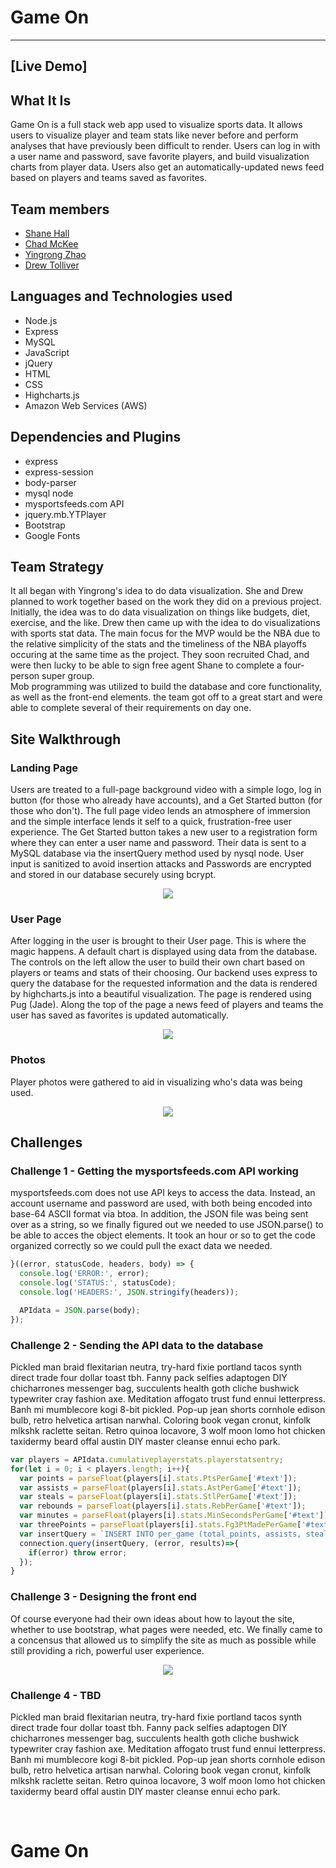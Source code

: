 # Game On
---
## [Live Demo]

## What It Is
Game On is a full stack web app used to visualize sports data. It allows users to visualize player and team stats like never before and perform analyses that have previously been difficult to render. Users can log in with a user name and password, save favorite players, and build visualization charts from player data.
Users also get an automatically-updated news feed based on players and teams saved as favorites.
## Team members
* <a href="https://github.com/cshall13">Shane Hall</a>
* <a href="https://github.com/chadm9">Chad McKee</a>
* <a href="https://github.com/VinozzZ">Yingrong Zhao</a>
* <a href="https://github.com/henaege">Drew Tolliver</a>

## Languages and Technologies used
* Node.js
* Express
* MySQL
* JavaScript
* jQuery
* HTML
* CSS
* Highcharts.js
* Amazon Web Services (AWS)


## Dependencies and Plugins
* express
* express-session
* body-parser
* mysql node
* mysportsfeeds.com API
* jquery.mb.YTPlayer
* Bootstrap
* Google Fonts


## Team Strategy
It all began with Yingrong's idea to do data visualization. She and Drew planned to work together based on the work they did on a previous project. Initially, the idea was to do data visualization on things like budgets, diet, exercise, and the like. Drew then came up with the idea to do visualizations with sports stat data. The main focus for the MVP would be the NBA due to the relative simplicity of the stats and the timeliness of the NBA playoffs occuring at the same time as the project. They soon recruited Chad, and were then lucky to be able to sign free agent Shane to complete a four-person super group.
<br>
Mob programming was utilized to build the database and core functionality, as well as the front-end elements. the team got off to a great start and were able to complete several of their requirements on day one.

## Site Walkthrough

### Landing Page
Users are treated to a full-page background video with a simple logo, log in button (for those who already have accounts), and a Get Started button (for those who don't). The full page video lends an atmosphere of immersion and the simple interface lends it self to a quick, frustration-free user experience.
The Get Started button takes a new user to a registration form where they can enter a user name and password. Their data is sent to a MySQL database via the insertQuery method used by nysql node. User input is sanitized to avoid insertion attacks and Passwords are encrypted and stored in our database securely using bcrypt.
<p align='center'>
    <img src="http://via.placeholder.com/350x150"></img>
</p>

### User Page
After logging in the user is brought to their User page. This is where the magic happens. A default chart is displayed using data from the database. The controls on the left allow the user to build their own chart based on players or teams and stats of their choosing.
Our backend uses express to query the database for the requested information and the data is rendered by highcharts.js into a beautiful visualization. The page is rendered using Pug (Jade).
Along the top of the page a news feed of players and teams the user has saved as favorites is updated automatically.
<p align='center'>
    <img src="http://via.placeholder.com/350x150"></img>
</p>



### Photos
Player photos were gathered to aid in visualizing who's data was being used.
<p align='center'>
    <img src="http://via.placeholder.com/350x150"></img>
</p>





## Challenges

### Challenge 1 - Getting the mysportsfeeds.com API working
mysportsfeeds.com does not use API keys to access the data. Instead, an account username and password are used, with both being encoded into base-64 ASCII format via btoa.
In addition, the JSON file was being sent over as a string, so we finally figured out we needed to use JSON.parse() to be able to acces the object elements. It took an hour or so to get the code organized correctly so we could pull the exact data we needed.
<br>
```JavaScript
}((error, statusCode, headers, body) => {
  console.log('ERROR:', error); 
  console.log('STATUS:', statusCode);
  console.log('HEADERS:', JSON.stringify(headers));

  APIdata = JSON.parse(body);
});
  ```
### Challenge 2 - Sending the API data to the database
Pickled man braid flexitarian neutra, try-hard fixie portland tacos synth direct trade four dollar toast tbh. Fanny pack selfies adaptogen DIY chicharrones messenger bag, succulents health goth cliche bushwick typewriter cray fashion axe. Meditation affogato trust fund ennui letterpress. Banh mi mumblecore kogi 8-bit pickled. Pop-up jean shorts cornhole edison bulb, retro helvetica artisan narwhal. Coloring book vegan cronut, kinfolk mlkshk raclette seitan. Retro quinoa locavore, 3 wolf moon lomo hot chicken taxidermy beard offal austin DIY master cleanse ennui echo park.
<br>
```JavaScript
var players = APIdata.cumulativeplayerstats.playerstatsentry;
for(let i = 0; i < players.length; i++){
  var points = parseFloat(players[i].stats.PtsPerGame['#text']);
  var assists = parseFloat(players[i].stats.AstPerGame['#text']);
  var steals = parseFloat(players[i].stats.StlPerGame['#text']);
  var rebounds = parseFloat(players[i].stats.RebPerGame['#text']);
  var minutes = parseFloat(players[i].stats.MinSecondsPerGame['#text']) / 60;
  var threePoints = parseFloat(players[i].stats.Fg3PtMadePerGame['#text']);
  var insertQuery = `INSERT INTO per_game (total_points, assists, steals, rebounds, minutes, three_points) VALUES ('${points}', '${assists}', '${steals}', '${rebounds}', '${minutes}', '${threePoints}');`;
  connection.query(insertQuery, (error, results)=>{
    if(error) throw error;
  });
}
 ```

### Challenge 3 - Designing the front end
Of course everyone had their own ideas about how to layout the site, whether to use bootstrap, what pages were needed, etc. We finally came to a concensus that allowed us to simplify the site as much as possible while still providing a rich, powerful user experience.
<br>
<p align='center'>
    <img src="http://via.placeholder.com/350x150"></img>
</p>

### Challenge 4 - TBD
Pickled man braid flexitarian neutra, try-hard fixie portland tacos synth direct trade four dollar toast tbh. Fanny pack selfies adaptogen DIY chicharrones messenger bag, succulents health goth cliche bushwick typewriter cray fashion axe. Meditation affogato trust fund ennui letterpress. Banh mi mumblecore kogi 8-bit pickled. Pop-up jean shorts cornhole edison bulb, retro helvetica artisan narwhal. Coloring book vegan cronut, kinfolk mlkshk raclette seitan. Retro quinoa locavore, 3 wolf moon lomo hot chicken taxidermy beard offal austin DIY master cleanse ennui echo park.

<br>

# Game On
